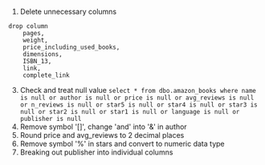1. Delete unnecessary columns
```alter table dbo.amazon_books
drop column
	pages,
	weight,
	price_including_used_books,
	dimensions,
	ISBN_13,
	link,
	complete_link
```

3. Check and treat null value
`select * from dbo.amazon_books
where name is null
	or author is null
	or price is null
	or avg_reviews is null
	or n_reviews is null
	or star5 is null
	or star4 is null
	or star3 is null
	or star2 is null
	or star1 is null
	or language is null
	or publisher is null`
4. Remove symbol '[]', change 'and' into '&' in author
5. Round price and avg_reviews to 2 decimal places
6. Remove symbol '%' in stars and convert to numeric data type
7. Breaking out publisher into individual columns
